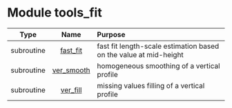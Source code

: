 # Module tools_fit

| Type | Name | Purpose |
| :--: | :--: | :---------- |
| subroutine | [fast_fit](https://github.com/benjaminmenetrier/bump/tree/master/src/tools_fit.F90#L24) | fast fit length-scale estimation based on the value at mid-height |
| subroutine | [ver_smooth](https://github.com/benjaminmenetrier/bump/tree/master/src/tools_fit.F90#L183) | homogeneous smoothing of a vertical profile |
| subroutine | [ver_fill](https://github.com/benjaminmenetrier/bump/tree/master/src/tools_fit.F90#L237) | missing values filling of a vertical profile |
